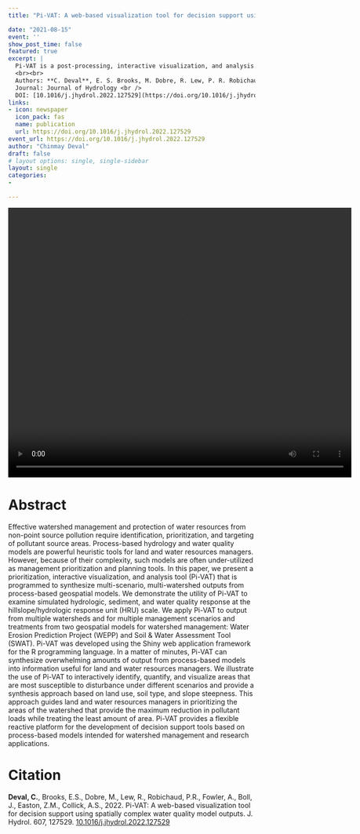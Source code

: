 ```yaml
---
title: "Pi-VAT: A web-based visualization tool for decision support using spatially complex water quality model outputs"

date: "2021-08-15"
event: ''
show_post_time: false
featured: true
excerpt: |
  Pi-VAT is a post-processing, interactive visualization, and analysis tool. It is a simple implementation to facilitate ‘what-if’ analysis using WEPP and SWAT outputs. An approach to address the need for integrating extensive outputs from process-based models into decision support tools. It facilitates synthesis  and visualization of multiple watersheds and scenarios.
  <br><br>
  Authors: **C. Deval**, E. S. Brooks, M. Dobre, R. Lew, P. R. Robichaud, A. Fowler, J. Boll, Z. M. Easton, A. S. Collick (2022). <br/>
  Journal: Journal of Hydrology <br />
  DOI: [10.1016/j.jhydrol.2022.127529](https://doi.org/10.1016/j.jhydrol.2022.127529)
links:
- icon: newspaper
  icon_pack: fas
  name: publication
  url: https://doi.org/10.1016/j.jhydrol.2022.127529
event_url: https://doi.org/10.1016/j.jhydrol.2022.127529
author: "Chinmay Deval"
draft: false
# layout options: single, single-sidebar
layout: single
categories:
- 

---
```


<video width="700" height="550" controls autoplay>
  <source src="Pi-VAT_featured.webm" type="video/webm">
</video>

# Abstract

Effective watershed management and protection of water resources from non-point source pollution require identification, prioritization, and targeting of pollutant source areas. Process-based hydrology and water quality models are powerful heuristic tools for land and water resources managers. However, because of their complexity, such models are often under-utilized as management prioritization and planning tools. In this paper, we present a prioritization, interactive visualization, and analysis tool (Pi-VAT) that is programmed to synthesize multi-scenario, multi-watershed outputs from process-based geospatial models. We demonstrate the utility of Pi-VAT to examine simulated hydrologic, sediment, and water quality response at the hillslope/hydrologic response unit (HRU) scale. We apply Pi-VAT to output from multiple watersheds and for multiple management scenarios and treatments from two geospatial models for watershed management: Water Erosion Prediction Project (WEPP) and Soil & Water Assessment Tool (SWAT). Pi-VAT was developed using the Shiny web application framework for the R programming language. In a matter of minutes, Pi-VAT can synthesize overwhelming amounts of output from process-based models into information useful for land and water resources managers. We illustrate the use of Pi-VAT to interactively identify, quantify, and visualize areas that are most susceptible to disturbance under different scenarios and provide a synthesis approach based on land use, soil type, and slope steepness. This approach guides land and water resources managers in prioritizing the areas of the watershed that provide the maximum reduction in pollutant loads while treating the least amount of area. Pi-VAT provides a flexible reactive platform for the development of decision support tools based on process-based models intended for watershed management and research applications.


# Citation

**Deval, C.**, Brooks, E.S., Dobre, M., Lew, R., Robichaud, P.R., Fowler, A., Boll, J., Easton, Z.M., Collick, A.S., 2022. Pi-VAT: A web-based visualization tool for decision support using spatially complex water quality model outputs. J. Hydrol. 607, 127529. [10.1016/j.jhydrol.2022.127529](https://doi.org/https://doi.org/10.1016/j.jhydrol.2022.127529)
